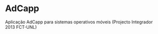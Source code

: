 AdCapp
=============

Aplicação AdCapp para sistemas operativos móveis (Projecto Integrador 2013 FCT-UNL)
